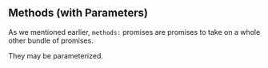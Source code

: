 ## Methods (with Parameters)

As we mentioned earlier, `methods:` promises are promises to take
on a whole other bundle of promises.

They may be parameterized.

